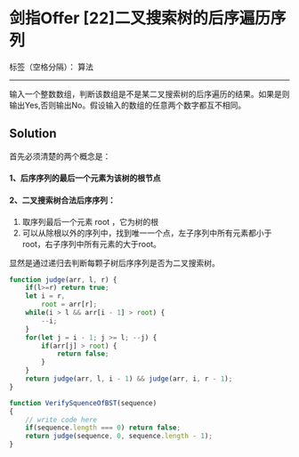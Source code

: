 ﻿# 剑指Offer [22]二叉搜索树的后序遍历序列

标签（空格分隔）： 算法

---

输入一个整数数组，判断该数组是不是某二叉搜索树的后序遍历的结果。如果是则输出Yes,否则输出No。假设输入的数组的任意两个数字都互不相同。

## Solution
首先必须清楚的两个概念是：
#### 1、后序序列的最后一个元素为该树的根节点

#### 2、二叉搜索树合法后序序列：
1. 取序列最后一个元素 root ，它为树的根
2. 可以从除根以外的序列中，找到唯一一个点，左子序列中所有元素都小于root，右子序列中所有元素的大于root。

显然是通过递归去判断每颗子树后序序列是否为二叉搜索树。

```javascript
function judge(arr, l, r) {
    if(l>=r) return true;
    let i = r,
        root = arr[r];
    while(i > l && arr[i - 1] > root) {
        --i;
    }
    for(let j = i - 1; j >= l; --j) {
        if(arr[j] > root) {
            return false;
        }
    }
    return judge(arr, l, i - 1) && judge(arr, i, r - 1);
}

function VerifySquenceOfBST(sequence)
{
    // write code here
    if(sequence.length === 0) return false;
    return judge(sequence, 0, sequence.length - 1);
}

```
